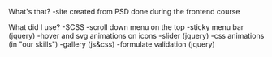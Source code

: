 What's that?
-site created from PSD done during the frontend course

What did I use?
-SCSS
-scroll down menu on the top
-sticky menu bar (jquery)
-hover and svg animations on icons
-slider (jquery)
-css animations (in "our skills")
-gallery (js&css)
-formulate validation (jquery)

